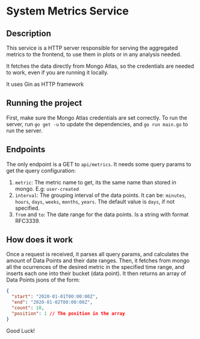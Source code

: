# System Metrics Service

## Description

This service is a HTTP server responsible for serving the aggregated metrics to the frontend, to use them in plots or in any analysis needed.

It fetches the data directly from Mongo Atlas, so the credentials are needed to work, even if you are running it locally.

It uses Gin as HTTP framework

## Running the project

First, make sure the Mongo Atlas credentials are set correctly. To run the server, run `go get -u` to update the dependencies, and `go run main.go` to run the server.

## Endpoints

The only endpoint is a GET to `api/metrics`. It needs some query params to get the query configuration:

1. `metric`: The metric name to get, its the same name than stored in mongo. E.g: `user-created`
2. `interval`: The grouping interval of the data points. It can be: `minutes`, `hours`, `days`, `weeks`, `months`, `years`. The default value is `days`, if not specified.
3. `from` and `to`: The date range for the data points. Is a string with format RFC3339.

## How does it work

Once a request is received, it parses all query params, and calculates the amount of Data Points and their date ranges. Then, it fetches from mongo all the ocurrences of the desired metric in the specified time range, and inserts each one into their bucket (data point). It then returns an array of Data Points jsons of the form:

```json
{
  "start": "2020-01-01T00:00:00Z",
  "end": "2020-01-02T00:00:00Z",
  "count": 10,
  "position": 1 // The position in the array
}
```

Good Luck!
